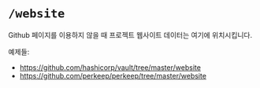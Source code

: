 # `/website`

Github 페이지를 이용하지 않을 때 프로젝트 웹사이트 데이터는 여기에 위치시킵니다.

예제들:

* https://github.com/hashicorp/vault/tree/master/website
* https://github.com/perkeep/perkeep/tree/master/website
